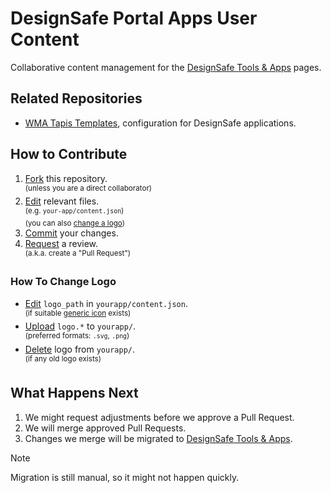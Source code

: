 # DesignSafe Portal Apps User Content

Collaborative content management for the [DesignSafe Tools & Apps](https://www.designsafe-ci.org/use-designsafe/tools-applications/) pages.

## Related Repositories

- [WMA Tapis Templates](https://github.com/TACC/WMA-Tapis-Templates/), configuration for DesignSafe applications.

## How to Contribute

1. [Fork](https://docs.github.com/en/pull-requests/collaborating-with-pull-requests/working-with-forks/fork-a-repo) this repository.\
    <sup>(unless you are a direct collaborator)</sup>
2. [Edit](https://docs.github.com/en/repositories/working-with-files/managing-files/editing-files) relevant files.\
    <sup>(e.g. `your-app/content.json`)\
    (you can also [change a logo](#how-to-change-logo))</sup>
3. [Commit](https://docs.github.com/en/pull-requests/committing-changes-to-your-project/creating-and-editing-commits/about-commits) your changes.
4. [Request](https://docs.github.com/en/pull-requests/collaborating-with-pull-requests/proposing-changes-to-your-work-with-pull-requests/creating-a-pull-request) a review.\
    <sup>(a.k.a. create a "Pull Request")</sup>

### How To Change Logo

- [Edit](https://docs.github.com/en/repositories/working-with-files/managing-files/editing-files) `logo_path` in `yourapp/content.json`.\
    <sup>(if suitable [generic icon](./_icons) exists)</sup>
- [Upload](https://docs.github.com/en/repositories/working-with-files/managing-files/adding-a-file-to-a-repository) `logo.*` to `yourapp/`.\
    <sup>(preferred formats: `.svg`, `.png`)</sup>
- [Delete](https://docs.github.com/en/repositories/working-with-files/managing-files/deleting-files-in-a-repository#deleting-a-file) logo from `yourapp/`.\
    <sup>(if any old logo exists)</sup>

## What Happens Next

1. We might request adjustments before we approve a Pull Request.
2. We will merge approved Pull Requests.
3. Changes we merge will be migrated to [DesignSafe Tools & Apps](https://www.designsafe-ci.org/use-designsafe/tools-applications/).

> [!NOTE]
> Migration is still manual, so it might not happen quickly.
